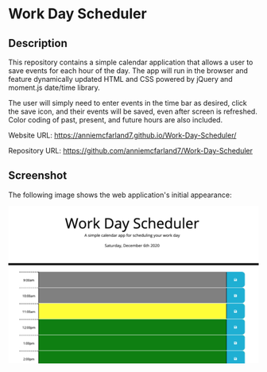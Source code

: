# Work Day Scheduler

## Description 

This repository contains a simple calendar application that allows a user to save events for each hour of the day. The app will run in the browser and feature dynamically updated HTML and CSS powered by jQuery and moment.js date/time library.

The user will simply need to enter events in the time bar as desired, click the save icon, and their events will be saved, even after screen is refreshed. Color coding of past, present, and future hours are also included.

Website URL: https://anniemcfarland7.github.io/Work-Day-Scheduler/

Repository URL: https://github.com/anniemcfarland7/Work-Day-Scheduler

## Screenshot 

The following image shows the web application's initial appearance:

![Web Screenshot](./assets/screenshot.png)


